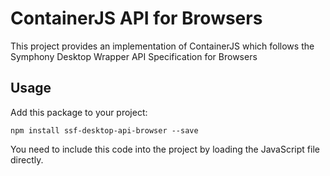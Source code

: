 # ContainerJS API for Browsers

This project provides an implementation of ContainerJS which follows the Symphony Desktop Wrapper API Specification for Browsers

## Usage

Add this package to your project:

```
npm install ssf-desktop-api-browser --save
```

You need to include this code into the project by loading the JavaScript file directly.
